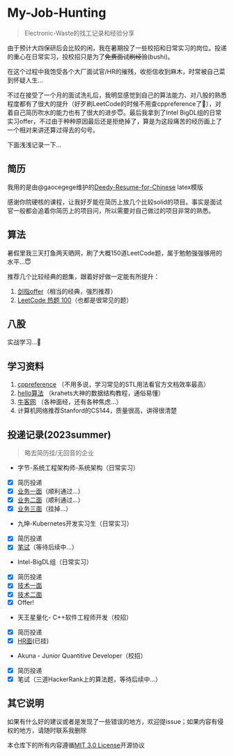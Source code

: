 # My-Job-Hunting
> Electronic-Waste的找工记录和经验分享

由于预计大四保研后会比较的闲，我在暑期投了一些校招和日常实习的岗位。投递的重心在日常实习，投校招只是为了~~免费面试刷经验~~(bushi)。

在这个过程中我饱受各个大厂面试官/HR的摧残，收拒信收到麻木，时常被自己菜到怀疑人生...

不过在接受了一个月的面试洗礼后，我明显感觉到自己的算法能力、对八股的熟悉程度都有了很大的提升（好歹刷LeetCode的时候不用查cppreference了🤡），对着自己简历吹水的能力也有了很大的进步😇。最后我拿到了Intel BigDL组的日常实习offer，不过由于种种原因最后还是拒绝掉了，算是为这段痛苦的经历画上了一个相对来讲还算过得去的句号。

下面浅浅记录一下...

## 简历

我用的是由@gaocegege维护的[Deedy-Resume-for-Chinese](https://github.com/dyweb/Deedy-Resume-for-Chinese) latex模版

感谢你院硬核的课程，让我好歹能在简历上放几个比较solid的项目。事实是面试官一般都会追着你简历上的项目问，所以需要对自己做过的项目非常的熟悉。

## 算法

暑假里我三天打鱼两天晒网，刷了大概150道LeetCode题，属于勉勉强强够用的水平...😇

推荐几个比较经典的题集，跟着好好做一定能有所提升：

1. [剑指offer](https://leetcode.cn/studyplan/coding-interviews/)（相当的经典，强烈推荐）
2. [LeetCode 热题 100](https://leetcode.cn/studyplan/top-100-liked/)（也都是很常见的题）

## 八股

实战学习...🤡

## 学习资料

1. [cppreference](https://zh.cppreference.com/w/首页) （不用多说，学习常见的STL用法看官方文档效率最高）
2. [hello算法](https://www.hello-algo.com) （krahets大神的数据结构教程，通俗易懂）
3. [牛客网](https://www.nowcoder.com) （各种面经，还有各种焦虑...）
4. 计算机网络推荐Stanford的CS144，质量很高，讲得很清楚

## 投递记录(2023summer)

> 略去简历挂/无回音的企业

- 字节-系统工程架构师-系统架构（日常实习）

- [x] 简历投递
- [x] [业务一面](./interview/字节一面)（顺利通过...）
- [x] [业务二面](./interview/字节二面.md)（顺利通过...）
- [x] [业务三面](./interview/字节三面)（挂掉...）

- 九坤-Kubernetes开发实习生（日常实习）

- [x] 简历投递
- [x] [笔试](./interview/九坤笔试.md)（等待后续中...）

- Intel-BigDL组（日常实习）

- [x] 简历投递
- [x] [技术一面](./interview/Intel一面.md)
- [x] [技术二面](./interview/Intel二面.md)
- [x] Offer! 

- 天王星量化- C++软件工程师开发（校招）

- [x] 简历投递
- [x] [HR面](./interview/天王星HR面.md)(已挂)

- Akuna - Junior Quantitive Developer（校招）

- [x] 简历投递
- [x] 笔试（三道HackerRank上的算法题，等待后续中...）

## 其它说明

如果有什么好的建议或者是发现了一些错误的地方，欢迎提issue；如果内容有侵权的地方，请随时联系我删除

本仓库下的所有内容遵循[MIT 3.0 License](./LICENSE)开源协议
